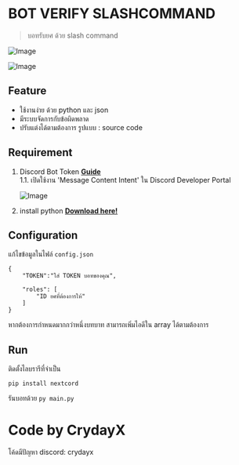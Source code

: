 # BOT VERIFY SLASHCOMMAND
> บอทรับยศ ด้วย slash command

![Image](https://cdn.discordapp.com/attachments/1148622219396796559/1170377224092922038/image.png?ex=6558d1ba&is=65465cba&hm=3244ec0bf2eb0b77e18a988df8693b9ea9355a8378077f6fa41b58b09dfefd69&)

![Image](https://cdn.discordapp.com/attachments/1148622219396796559/1170377604428222576/image.png?ex=6558d215&is=65465d15&hm=506b5aedfefba6837ee7bd35e8bb88730f823dce93bb83757a975d201a400522&)

## **Feature**
- ใช้งานง่าย ด้วย python และ json
- มีระบบจัดการกับข้อผิดพลาด
- ปรับแต่งได้ตามต้องการ รูปแบบ : source code

## **Requirement**

1. Discord Bot Token **[Guide](https://discordjs.guide/preparations/setting-up-a-bot-application.html#creating-your-bot)**  
   1.1. เปิดใช้งาน 'Message Content Intent' ใน Discord Developer Portal

   ![Image](https://cdn.discordapp.com/attachments/1095025373986685022/1102635940528271390/image.png)
    
2. install python **[Download here!](https://www.python.org)** <br>


## Configuration

แก้ไขข้อมูลในไฟล์ `config.json`

```
{
    "TOKEN":"ใส่ TOKEN บอทของคุณ",
    
    "roles": [
        "ID ยศที่ต้องการให้"
    ]
}
```
หากต้องการกําหนดมากกว่าหนึ่งบทบาท สามารถเพิ่มไอดีใน array ได้ตามต้องการ

## Run

ติดตั้งไลบรารีที่จำเป็น
```
pip install nextcord
```

รันบอทด้วย `py main.py`

# Code by CrydayX
โค้ดมีปัญหา discord: crydayx